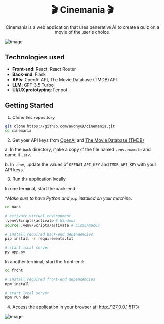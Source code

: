 <h1 align="center">🎬 Cinemania 🎬</h1>

<p align="center">
  Cinemania is a web application that uses generative AI to create a quiz on a movie of the user's choice.

![image](https://github.com/awonyu9/cinemania/assets/71611172/391328f2-0383-4a7a-9143-e21daf1fa129)

</p>

## Technologies used

- **Front-end**: React, React Router
- **Back-end**: Flask
- **APIs**: OpenAI API, The Movie Database (TMDB) API
- **LLM**: GPT-3.5 Turbo
- **UI/UX prototyping**: Penpot

## Getting Started

1. Clone this repository

```sh
git clone https://github.com/awonyu9/cinemania.git
cd cinemania
```

2. Get your API keys from [OpenAI](https://platform.openai.com/docs/overview) and [The Movie Database (TMDB)](https://developer.themoviedb.org/docs/getting-started)

a. In the `back` directory, make a copy of the file named `.env.example` and name it `.env`.

b. In `.env`, update the values of `OPENAI_API_KEY` and `TMDB_API_KEY` with your API keys.

3. Run the application locally

In one terminal, start the back-end:

\*_Make sure to have Python and `pip` installed on your machine._

```sh
cd back

# activate virtual environment
.venv\Scripts\activate # Windows
source .venv/Scripts/activate # Linux/macOS

# install required back-end dependencies
pip install -r requirements.txt

# start local server
py app.py
```

In another terminal, start the front-end:

```sh
cd front

# install required front-end dependencies
npm install

# start local server
npm run dev
```

4. Access the application in your browser at: <a href="http://127.0.0.1:5173/" alt="Link to locally running app" target="_blank">http://127.0.0.1:5173/</a>

![image](https://github.com/awonyu9/cinemania/assets/71611172/49320f2c-60e6-44c2-83a5-af2c389a9e18)
